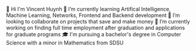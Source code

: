 👋 Hi I'm Vincent Huynh
🌱 I’m currently learning Artifical Intelligence, Machine Learning, Networks, Frontend and Backend development
👯 I’m looking to collaborate on projects that save and make money
🔭 I’m currently working on finding full time employment after graduation and applications for graduate programs
🎓 I'm pursuing a bachelor's degree in Computer Science with a minor in Mathematics from SDSU
<!--
**vhuynh7588/vhuynh7588** is a ✨ _special_ ✨ repository because its `README.md` (this file) appears on your GitHub profile.

Here are some ideas to get you started:

- 🔭 I’m currently working on ...
- 🌱 I’m currently learning ...
- 👯 I’m looking to collaborate on ...
- 🤔 I’m looking for help with ...
- 💬 Ask me about ...
- 📫 How to reach me: ...
- 😄 Pronouns: ...
- ⚡ Fun fact: ...
-->
